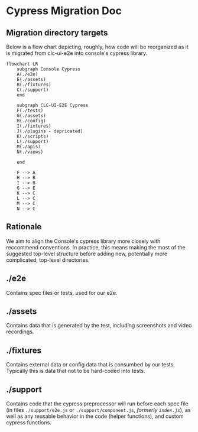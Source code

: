 # Cypress Migration Doc

## Migration directory targets

Below is a flow chart depicting, roughly, how code will be reorganized as it is migrated from clc-ui-e2e into console's cypress library.

```mermaid
flowchart LR
    subgraph Console Cypress
    A(./e2e)
    E(./assets)
    B(./fixtures)
    C(./support)
    end

    subgraph CLC-UI-E2E Cypress
    F(./tests)
    G(./assets)
    H(./config)
    I(./fixtures)
    J(./plugins - depricated)
    K(./scripts)
    L(./support)
    M(./apis)
    N(./views)

    end

    F --> A
    H --> B
    I --> B
    G --> E
    K --> C
    L --> C
    M --> C
    N --> C

```

## Rationale

We aim to align the Console's cypress library more closely with reccommend conventions. In practice, this means making the most of the suggested top-level structure before adding new, potentially more complicated, top-level directories.

## ./e2e

Contains spec files or tests, used for our e2e.

## ./assets

Contains data that is generated by the test, including screenshots and video recordings.

## ./fixtures

Contains external data or config data that is consumbed by our tests. Typically this is data that not to be hard-coded into tests.

## ./support

Contains code that the cypress preprocessor will run before each spec file (in files `./support/e2e.js` or `./support/component.js`, _formerly `index.js`_), as well as any reusable behavior in the code (helper functions), and custom cypress functions.
